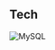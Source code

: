 ## Tech

![MySQL](https://img.shields.io/badge/mysql-%2300f.svg?style=for-the-badge&logo=mysql&logoColor=white)
